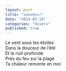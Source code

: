 ```yaml
---
layout: post
title: "souvenir"
date: "2024-03-24"
categories: "divers"
published: true
---
```


Le vent sous les étoiles  
Dans la douceur de l’été  
Et la nuit profonde  
Près du feu sur la plage  
Ta chaleur remonte en moi  
